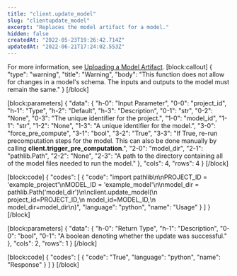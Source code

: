 ```yaml
---
title: "client.update_model"
slug: "clientupdate_model"
excerpt: "Replaces the model artifact for a model."
hidden: false
createdAt: "2022-05-23T19:26:42.714Z"
updatedAt: "2022-06-21T17:24:02.553Z"
---
```

For more information, see [Uploading a Model Artifact](doc:uploading-a-model-artifact).
[block:callout]
{
  "type": "warning",
  "title": "Warning",
  "body": "This function does not allow for changes in a model's schema. The inputs and outputs to the model must remain the same."
}
[/block]

[block:parameters]
{
  "data": {
    "h-0": "Input Parameter",
    "0-0": "project_id",
    "h-1": "Type",
    "h-2": "Default",
    "h-3": "Description",
    "0-1": "str",
    "0-2": "None",
    "0-3": "The unique identifier for the project.",
    "1-0": "model_id",
    "1-1": "str",
    "1-2": "None",
    "1-3": "A unique identifier for the model.",
    "3-0": "force_pre_compute",
    "3-1": "bool",
    "3-2": "True",
    "3-3": "If True, re-run precomputation steps for the model. This can also be done manually by calling **client.trigger_pre_computation**.",
    "2-0": "model_dir",
    "2-1": "pathlib.Path",
    "2-2": "None",
    "2-3": "A path to the directory containing all of the model files needed to run the model."
  },
  "cols": 4,
  "rows": 4
}
[/block]

[block:code]
{
  "codes": [
    {
      "code": "import pathlib\n\nPROJECT_ID = 'example_project'\nMODEL_ID = 'example_model'\n\nmodel_dir = pathlib.Path('model_dir')\n\nclient.update_model(\n    project_id=PROJECT_ID,\n    model_id=MODEL_ID,\n    model_dir=model_dir\n)",
      "language": "python",
      "name": "Usage"
    }
  ]
}
[/block]

[block:parameters]
{
  "data": {
    "h-0": "Return Type",
    "h-1": "Description",
    "0-0": "bool",
    "0-1": "A boolean denoting whether the update was successful."
  },
  "cols": 2,
  "rows": 1
}
[/block]

[block:code]
{
  "codes": [
    {
      "code": "True",
      "language": "python",
      "name": "Response"
    }
  ]
}
[/block]